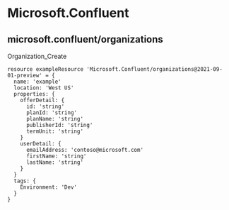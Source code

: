 # Microsoft.Confluent

## microsoft.confluent/organizations

Organization_Create
```bicep
resource exampleResource 'Microsoft.Confluent/organizations@2021-09-01-preview' = {
  name: 'example'
  location: 'West US'
  properties: {
    offerDetail: {
      id: 'string'
      planId: 'string'
      planName: 'string'
      publisherId: 'string'
      termUnit: 'string'
    }
    userDetail: {
      emailAddress: 'contoso@microsoft.com'
      firstName: 'string'
      lastName: 'string'
    }
  }
  tags: {
    Environment: 'Dev'
  }
}
```
